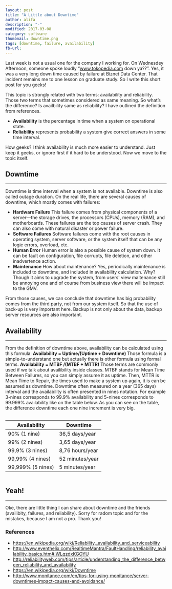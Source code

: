 ```yaml
---
layout: post
title: "A Little about Downtime"
author: alifa
description: "-"
modified: 2017-03-08
category: software
thumbnail: downtime.png
tags: [downtime, failure, availability]
fb-url: 
---
```


Last week is not a usual one for the company I working for. On Wednesdey Afternoon, someone spoke loudly “www.tokopedia.com down ya??”. Yes, it was a very long down time caused by failure at Biznet Data Center. That incident remains me to one lesson on graduate study. So I write this short post for you geeks!

This topic is strongly related with two terms: availability and reliability. Those two terms that sometimes considered as same meaning. So what’s the difference? Is availbility same as reliability? I have outlined the definition from references. 
* <b>Availability</b> is the percentage in time when a system on operational state.
* <b>Reliability</b> represents probability a system give correct answers in some time interval. 

How geeks? I think availability is much more easier to understand. Just keep it geeks, or ignore first if it hard to be understood. Now we move to the topic itself.

## Downtime
-----
Downtime is time interval when a system is not available. Downtime is also called outage duration. On the real life, there are several causes of downtime, which mostly comes with failures:
* <b>Hardware Failure</b>
This failure comes from physical components of a server—the storage drives, the processors (CPUs), memory (RAM), and motherboards. These failures are the top causes of server crash. They can also come with natural disaster or power failure.
* <b>Software Failures</b>
Software failures come with the root causes in operating system, server software, or the system itself that can be any logic errors, overload, etc.
* <b>Human Error</b>
Human error is also a possible cause of system down. It can be fault on configuration, file corrupts, file deletion, and other inadvertence action.
* <b>Maintenance</b>
How about maintenance? Yes, periodically maintenance is included to downtime, and included in availability calculation. Why? Though it aims to upgrade the system, from users' view maitenance still be annoying one and of course from business view there will be impact to the GMV.

From those causes, we can conclude that downtime has big probability comes from the third party, not from our system itself. So that the use of back-up is very important here. Backup is not only about the data, backup server resources are also important. 

## Availability
-----
From the definition of downtime above, availability can be calculated using this formula:
<b> Availability = Uptime/(Uptime + Downtime) </b>
Those formula is a simple-to-understand one but actually there is other formula using formal terms.
<b> Availability = MTBF /(MTBF + MTTR) </b>
Those terms are commonly used if we talk about availibility inside classes. MTBF stands for Mean Time Between Failures, so you can simply assume it as uptime. Then, MTTR is Mean Time to Repair, the times used to make a system up again, it is can be assumed as downtime.  Downtime often measured on a year (365 days) interval and the availability is often presented in nines notation. For example 3-nines corresponds to 99.9% availability and 5-nines corresponds to 99.999% availability like on the table below. As you can see on the table, the difference downtime each one nine increment is very big.

<div class="row">
  <div class="large-12 columns">
    <table>
      <thead>
        <tr>
          <th>Availability</th>
          <th>Downtime</th>
        </tr>
      </thead>
      <tbody>
        <tr>
          <td>90% (1 nine)</td>
          <td>36,5 days/year</td>
        </tr>
        <tr>
          <td>99% (2 nines)</td>
          <td>3,65 days/year</td>
        </tr>
        <tr>
          <td>99,9% (3 nines)</td>
          <td>8,76 hours/year</td>
        </tr>
        <tr>
          <td>99,99% (4 nines)</td>
          <td>52 minutes/year</td>
        </tr>
        <tr>
          <td>99,999% (5 nines)</td>
          <td>5 minutes/year</td>
        </tr>
      </tbody>
    </table>
  </div>
</div>

## Yeah!
-----

Oke, there are little thing I can share about downtime and the friends (availibity, failures, and reliability). Sorry for radom topic and for the mistakes, because I am not a pro. Thank you!

### References

* https://en.wikipedia.org/wiki/Reliability,_availability_and_serviceability
* http://www.eventhelix.com/RealtimeMantra/FaultHandling/reliability_availability_basics.htm#.WLqzdxKGOYU
* http://reliabilityweb.com/tips/article/understanding_the_difference_between_reliability_and_availability
* https://en.wikipedia.org/wiki/Downtime
* http://www.monitance.com/en/tips-for-using-monitance/server-downtimes-impact-causes-and-avoidance/


